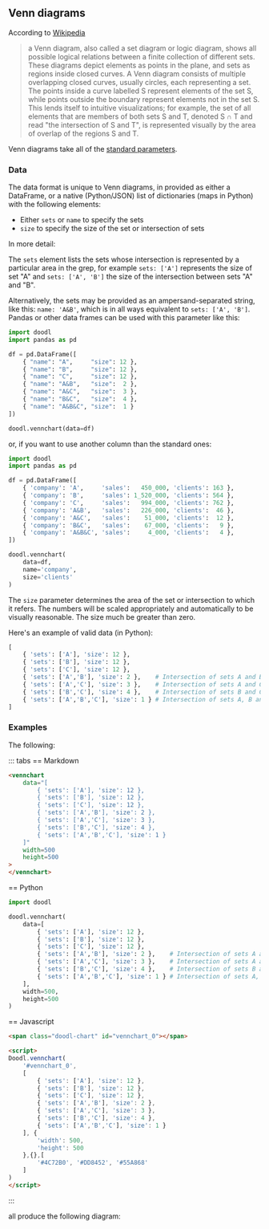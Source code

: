 ## Venn diagrams

According to [Wikipedia](https://en.wikipedia.org/wiki/Venn_diagram)

> a Venn diagram, also called a set diagram or logic diagram, shows
> all possible logical relations between a finite collection of
> different sets.  These diagrams depict elements as points in the
> plane, and sets as regions inside closed curves. A Venn diagram
> consists of multiple overlapping closed curves, usually circles,
> each representing a set. The points inside a curve labelled S
> represent elements of the set S, while points outside the boundary
> represent elements not in the set S. This lends itself to intuitive
> visualizations; for example, the set of all elements that are
> members of both sets S and T, denoted S ∩ T and read "the
> intersection of S and T", is represented visually by the area of
> overlap of the regions S and T.

Venn diagrams take all of the [standard parameters](/charts/intro#standard-parameters).

### Data

The data format is unique to Venn diagrams, in provided as either
a DataFrame, or a native (Python/JSON) list
of dictionaries (maps in Python) with the following elements:

- Either `sets` or `name` to specify the sets
- `size` to specify the size of the set or intersection of sets

In more detail:

<Parameters no_header=true>

<Parameter name='sets' type='List[string]'>

The `sets` element lists the sets whose intersection is represented
by a particular area in the grep, for example `sets: ['A']` represents
the size of set "A" and `sets: ['A', 'B']` the size of the intersection
between sets "A" and "B".

</Parameter>
<Parameter name="name" type="string">

<div>

Alternatively, the sets may be provided as an ampersand-separated
string, like this: `name: 'A&B'`, which is in all ways equivalent to
`sets: ['A', 'B']`. Pandas or other data frames can be used with this
parameter like this:

```python
import doodl
import pandas as pd

df = pd.DataFrame([
    { "name": "A",     "size": 12 }, 
    { "name": "B",     "size": 12 },
    { "name": "C",     "size": 12 },
    { "name": "A&B",   "size":  2 },
    { "name": "A&C",   "size":  3 },
    { "name": "B&C",   "size":  4 },
    { "name": "A&B&C", "size":  1 }
])

doodl.vennchart(data=df)
```

or, if you want to use another column than the standard ones:

```python
import doodl
import pandas as pd

df = pd.DataFrame([
    { 'company': 'A',     'sales':   450_000, 'clients': 163 },
    { 'company': 'B',     'sales': 1_520_000, 'clients': 564 },
    { 'company': 'C',     'sales':   994_000, 'clients': 762 },
    { 'company': 'A&B',   'sales':   226_000, 'clients':  46 },
    { 'company': 'A&C',   'sales':    51_000, 'clients':  12 },
    { 'company': 'B&C',   'sales':    67_000, 'clients':   9 },
    { 'company': 'A&B&C', 'sales':     4_000, 'clients':   4 },
])

doodl.vennchart(
    data=df,
    name='company',
    size='clients'
)
```
</div>

</Parameter>
<Parameter name='size' type='positive number'>

The `size` parameter determines the area of the set or intersection
to which it refers. The numbers will be scaled appropriately and
automatically to be visually reasonable. The size much be greater
than zero.

</Parameter>

</Parameters>

Here's an example of valid data (in Python):

```python
[
    { 'sets': ['A'], 'size': 12 }, 
    { 'sets': ['B'], 'size': 12 },
    { 'sets': ['C'], 'size': 12 },
    { 'sets': ['A','B'], 'size': 2 },    # Intersection of sets A and B
    { 'sets': ['A','C'], 'size': 3 },    # Intersection of sets A and C
    { 'sets': ['B','C'], 'size': 4 },    # Intersection of sets B and C
    { 'sets': ['A','B','C'], 'size': 1 } # Intersection of sets A, B and C
]
```

### Examples

The following:

::: tabs
== Markdown
```html
<vennchart
    data="[
        { 'sets': ['A'], 'size': 12 }, 
        { 'sets': ['B'], 'size': 12 },
        { 'sets': ['C'], 'size': 12 },
        { 'sets': ['A','B'], 'size': 2 },
        { 'sets': ['A','C'], 'size': 3 },
        { 'sets': ['B','C'], 'size': 4 },
        { 'sets': ['A','B','C'], 'size': 1 }
    ]"
    width=500
    height=500
>
</vennchart>
```
== Python
```python
import doodl

doodl.vennchart(
    data=[
        { 'sets': ['A'], 'size': 12 }, 
        { 'sets': ['B'], 'size': 12 },
        { 'sets': ['C'], 'size': 12 },
        { 'sets': ['A','B'], 'size': 2 },    # Intersection of sets A and B
        { 'sets': ['A','C'], 'size': 3 },    # Intersection of sets A and C
        { 'sets': ['B','C'], 'size': 4 },    # Intersection of sets B and C
        { 'sets': ['A','B','C'], 'size': 1 } # Intersection of sets A, B and C
    ],
    width=500,
    height=500
)
```
== Javascript
```html
<span class="doodl-chart" id="vennchart_0"></span>

<script>
Doodl.vennchart(
    '#vennchart_0',
    [
        { 'sets': ['A'], 'size': 12 }, 
        { 'sets': ['B'], 'size': 12 },
        { 'sets': ['C'], 'size': 12 },
        { 'sets': ['A','B'], 'size': 2 },
        { 'sets': ['A','C'], 'size': 3 },
        { 'sets': ['B','C'], 'size': 4 },
        { 'sets': ['A','B','C'], 'size': 1 }
    ], {
        'width': 500,
        'height': 500
    },{},[
        '#4C72B0', '#DD8452', '#55A868'
    ]
)
</script>
```
:::

all produce the following diagram:

<span class="doodl-chart" id="vennchart_0"></span>

<script>
 setTimeout(() => {
  Promise.resolve().then(() => 
  Doodl.vennchart(
    '#vennchart_0',
    [
        { 'sets': ['A'], 'size': 12 }, 
        { 'sets': ['B'], 'size': 12 },
        { 'sets': ['C'], 'size': 12 },
        { 'sets': ['A','B'], 'size': 2 },
        { 'sets': ['A','C'], 'size': 3 },
        { 'sets': ['B','C'], 'size': 4 },
        { 'sets': ['A','B','C'], 'size': 1 }
    ], {
        'width': 500,
        'height': 500
    },{},[
        '#4C72B0', '#DD8452', '#55A868'
    ]
  ));
}, 1000);
</script>
